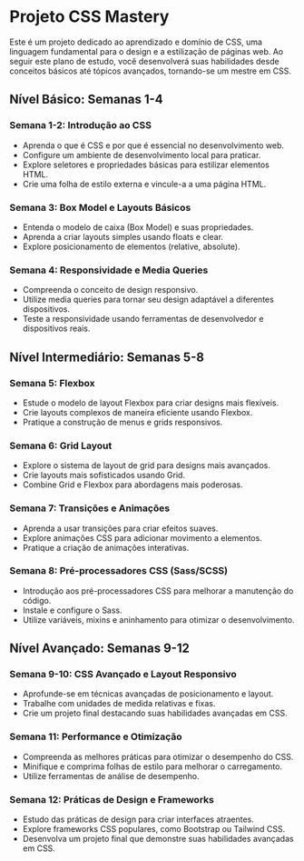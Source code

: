 # Projeto CSS Mastery

Este é um projeto dedicado ao aprendizado e domínio de CSS, uma linguagem fundamental para o design e a estilização de páginas web. Ao seguir este plano de estudo, você desenvolverá suas habilidades desde conceitos básicos até tópicos avançados, tornando-se um mestre em CSS.

## Nível Básico: Semanas 1-4

### Semana 1-2: Introdução ao CSS
- Aprenda o que é CSS e por que é essencial no desenvolvimento web.
- Configure um ambiente de desenvolvimento local para praticar.
- Explore seletores e propriedades básicas para estilizar elementos HTML.
- Crie uma folha de estilo externa e vincule-a a uma página HTML.

### Semana 3: Box Model e Layouts Básicos
- Entenda o modelo de caixa (Box Model) e suas propriedades.
- Aprenda a criar layouts simples usando floats e clear.
- Explore posicionamento de elementos (relative, absolute).

### Semana 4: Responsividade e Media Queries
- Compreenda o conceito de design responsivo.
- Utilize media queries para tornar seu design adaptável a diferentes dispositivos.
- Teste a responsividade usando ferramentas de desenvolvedor e dispositivos reais.

## Nível Intermediário: Semanas 5-8

### Semana 5: Flexbox
- Estude o modelo de layout Flexbox para criar designs mais flexíveis.
- Crie layouts complexos de maneira eficiente usando Flexbox.
- Pratique a construção de menus e grids responsivos.

### Semana 6: Grid Layout
- Explore o sistema de layout de grid para designs mais avançados.
- Crie layouts mais sofisticados usando Grid.
- Combine Grid e Flexbox para abordagens mais poderosas.

### Semana 7: Transições e Animações
- Aprenda a usar transições para criar efeitos suaves.
- Explore animações CSS para adicionar movimento a elementos.
- Pratique a criação de animações interativas.

### Semana 8: Pré-processadores CSS (Sass/SCSS)
- Introdução aos pré-processadores CSS para melhorar a manutenção do código.
- Instale e configure o Sass.
- Utilize variáveis, mixins e aninhamento para otimizar o desenvolvimento.

## Nível Avançado: Semanas 9-12

### Semana 9-10: CSS Avançado e Layout Responsivo
- Aprofunde-se em técnicas avançadas de posicionamento e layout.
- Trabalhe com unidades de medida relativas e fixas.
- Crie um projeto final destacando suas habilidades avançadas em CSS.

### Semana 11: Performance e Otimização
- Compreenda as melhores práticas para otimizar o desempenho do CSS.
- Minifique e comprima folhas de estilo para melhorar o carregamento.
- Utilize ferramentas de análise de desempenho.

### Semana 12: Práticas de Design e Frameworks
- Estudo das práticas de design para criar interfaces atraentes.
- Explore frameworks CSS populares, como Bootstrap ou Tailwind CSS.
- Desenvolva um projeto final que demonstre suas habilidades avançadas em CSS.
